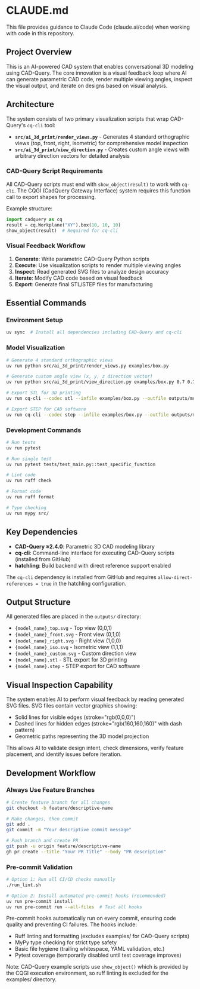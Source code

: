 # CLAUDE.md

This file provides guidance to Claude Code (claude.ai/code) when working with code in this repository.

## Project Overview

This is an AI-powered CAD system that enables conversational 3D modeling using CAD-Query. The core innovation is a visual feedback loop where AI can generate parametric CAD code, render multiple viewing angles, inspect the visual output, and iterate on designs based on visual analysis.

## Architecture

The system consists of two primary visualization scripts that wrap CAD-Query's `cq-cli` tool:

- **`src/ai_3d_print/render_views.py`** - Generates 4 standard orthographic views (top, front, right, isometric) for comprehensive model inspection
- **`src/ai_3d_print/view_direction.py`** - Creates custom angle views with arbitrary direction vectors for detailed analysis

### CAD-Query Script Requirements

All CAD-Query scripts must end with `show_object(result)` to work with `cq-cli`. The CQGI (CadQuery Gateway Interface) system requires this function call to export shapes for processing.

Example structure:
```python
import cadquery as cq
result = cq.Workplane("XY").box(10, 10, 10)
show_object(result)  # Required for cq-cli
```

### Visual Feedback Workflow

1. **Generate**: Write parametric CAD-Query Python scripts
2. **Execute**: Use visualization scripts to render multiple viewing angles
3. **Inspect**: Read generated SVG files to analyze design accuracy
4. **Iterate**: Modify CAD code based on visual feedback
5. **Export**: Generate final STL/STEP files for manufacturing

## Essential Commands

### Environment Setup
```bash
uv sync  # Install all dependencies including CAD-Query and cq-cli
```

### Model Visualization
```bash
# Generate 4 standard orthographic views
uv run python src/ai_3d_print/render_views.py examples/box.py

# Generate custom angle view (x, y, z direction vector)
uv run python src/ai_3d_print/view_direction.py examples/box.py 0.7 0.7 0.2

# Export STL for 3D printing
uv run cq-cli --codec stl --infile examples/box.py --outfile outputs/model.stl

# Export STEP for CAD software
uv run cq-cli --codec step --infile examples/box.py --outfile outputs/model.step
```

### Development Commands
```bash
# Run tests
uv run pytest

# Run single test
uv run pytest tests/test_main.py::test_specific_function

# Lint code
uv run ruff check

# Format code
uv run ruff format

# Type checking
uv run mypy src/
```

## Key Dependencies

- **CAD-Query ≥2.4.0**: Parametric 3D CAD modeling library
- **cq-cli**: Command-line interface for executing CAD-Query scripts (installed from GitHub)
- **hatchling**: Build backend with direct reference support enabled

The `cq-cli` dependency is installed from GitHub and requires `allow-direct-references = true` in the hatchling configuration.

## Output Structure

All generated files are placed in the `outputs/` directory:
- `{model_name}_top.svg` - Top view (0,0,1)
- `{model_name}_front.svg` - Front view (0,1,0)
- `{model_name}_right.svg` - Right view (1,0,0)
- `{model_name}_iso.svg` - Isometric view (1,1,1)
- `{model_name}_custom.svg` - Custom direction view
- `{model_name}.stl` - STL export for 3D printing
- `{model_name}.step` - STEP export for CAD software

## Visual Inspection Capability

The system enables AI to perform visual feedback by reading generated SVG files. SVG files contain vector graphics showing:
- Solid lines for visible edges (stroke="rgb(0,0,0)")
- Dashed lines for hidden edges (stroke="rgb(160,160,160)" with dash pattern)
- Geometric paths representing the 3D model projection

This allows AI to validate design intent, check dimensions, verify feature placement, and identify issues before iteration.

## Development Workflow

### Always Use Feature Branches
```bash
# Create feature branch for all changes
git checkout -b feature/descriptive-name

# Make changes, then commit
git add .
git commit -m "Your descriptive commit message"

# Push branch and create PR
git push -u origin feature/descriptive-name
gh pr create --title "Your PR Title" --body "PR description"
```

### Pre-commit Validation
```bash
# Option 1: Run all CI/CD checks manually
./run_lint.sh

# Option 2: Install automated pre-commit hooks (recommended)
uv run pre-commit install
uv run pre-commit run --all-files  # Test all hooks
```

Pre-commit hooks automatically run on every commit, ensuring code quality and preventing CI failures. The hooks include:
- Ruff linting and formatting (excludes examples/ for CAD-Query scripts)
- MyPy type checking for strict type safety
- Basic file hygiene (trailing whitespace, YAML validation, etc.)
- Pytest coverage (temporarily disabled until test coverage improves)

Note: CAD-Query example scripts use `show_object()` which is provided by the CQGI execution environment, so ruff linting is excluded for the examples/ directory.
